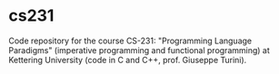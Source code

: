# cs231
Code repository for the course CS-231: "Programming Language Paradigms" (imperative programming and functional programming) at Kettering University (code in C and C++, prof. Giuseppe Turini).
